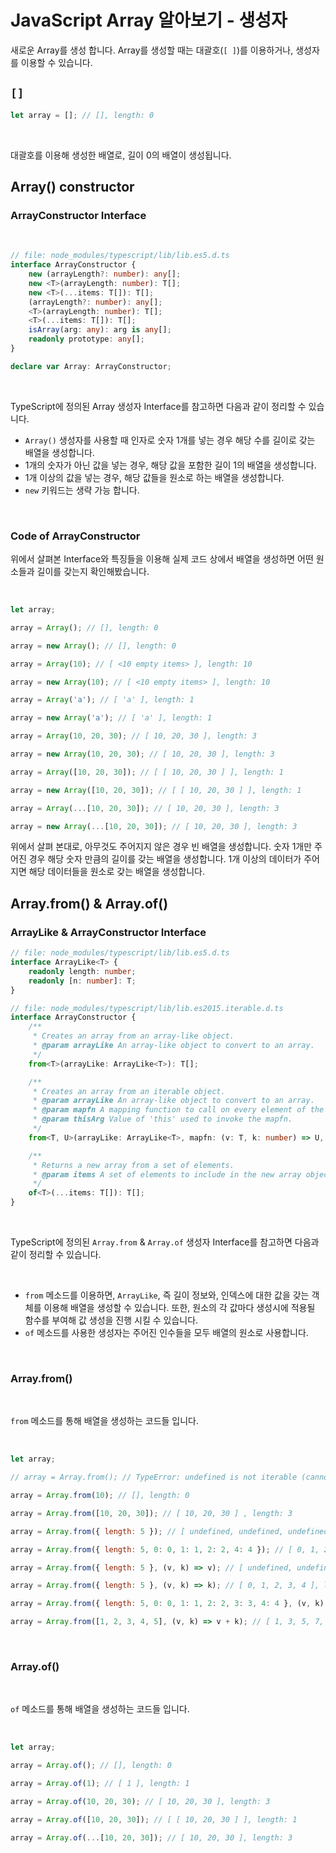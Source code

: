 # JavaScript Array 알아보기 - 생성자

새로운 Array를 생성 합니다. Array를 생성할 때는 대괄호(`[ ]`)를 이용하거나, 생성자를 이용할 수 있습니다.

## `[]`

```javascript
let array = []; // [], length: 0
```

</br>

대괄호를 이용해 생성한 배열로, 길이 0의 배열이 생성됩니다.

## Array() constructor

### ArrayConstructor Interface

</br>

```typescript
// file: node_modules/typescript/lib/lib.es5.d.ts
interface ArrayConstructor {
    new (arrayLength?: number): any[];
    new <T>(arrayLength: number): T[];
    new <T>(...items: T[]): T[];
    (arrayLength?: number): any[];
    <T>(arrayLength: number): T[];
    <T>(...items: T[]): T[];
    isArray(arg: any): arg is any[];
    readonly prototype: any[];
}

declare var Array: ArrayConstructor;
```

</br>

TypeScript에 정의된 Array 생성자 Interface를 참고하면 다음과 같이 정리할 수 있습니다.

- `Array()` 생성자를 사용할 때 인자로 숫자 1개를 넣는 경우 해당 수를 길이로 갖는 배열을 생성합니다.
- 1개의 숫자가 아닌 값을 넣는 경우, 해당 값을 포함한 길이 1의 배열을 생성합니다.
- 1개 이상의 값을 넣는 경우, 해당 값들을 원소로 하는 배열을 생성합니다.
- `new` 키워드는 생략 가능 합니다.

</br>

### Code of ArrayConstructor

위에서 살펴본 Interface와 특징들을 이용해 실제 코드 상에서 배열을 생성하면 어떤 원소들과 길이를 갖는지 확인해봤습니다.

</br>

```javascript
let array;

array = Array(); // [], length: 0

array = new Array(); // [], length: 0

array = Array(10); // [ <10 empty items> ], length: 10

array = new Array(10); // [ <10 empty items> ], length: 10

array = Array('a'); // [ 'a' ], length: 1

array = new Array('a'); // [ 'a' ], length: 1

array = Array(10, 20, 30); // [ 10, 20, 30 ], length: 3

array = new Array(10, 20, 30); // [ 10, 20, 30 ], length: 3

array = Array([10, 20, 30]); // [ [ 10, 20, 30 ] ], length: 1

array = new Array([10, 20, 30]); // [ [ 10, 20, 30 ] ], length: 1

array = Array(...[10, 20, 30]); // [ 10, 20, 30 ], length: 3

array = new Array(...[10, 20, 30]); // [ 10, 20, 30 ], length: 3
```

위에서 살펴 본대로, 아무것도 주어지지 않은 경우 빈 배열을 생성합니다. 숫자 1개만 주어진 경우 해당 숫자 만큼의 길이를 갖는 배열을 생성합니다. 1개 이상의 데이터가 주어지면 해당 데이터들을 원소로 갖는 배열을 생성합니다.

## Array.from() & Array.of()

### ArrayLike & ArrayConstructor Interface

```typescript
// file: node_modules/typescript/lib/lib.es5.d.ts
interface ArrayLike<T> {
    readonly length: number;
    readonly [n: number]: T;
}
```

```typescript
// file: node_modules/typescript/lib/lib.es2015.iterable.d.ts
interface ArrayConstructor {
    /**
     * Creates an array from an array-like object.
     * @param arrayLike An array-like object to convert to an array.
     */
    from<T>(arrayLike: ArrayLike<T>): T[];

    /**
     * Creates an array from an iterable object.
     * @param arrayLike An array-like object to convert to an array.
     * @param mapfn A mapping function to call on every element of the array.
     * @param thisArg Value of 'this' used to invoke the mapfn.
     */
    from<T, U>(arrayLike: ArrayLike<T>, mapfn: (v: T, k: number) => U, thisArg?: any): U[];

    /**
     * Returns a new array from a set of elements.
     * @param items A set of elements to include in the new array object.
     */
    of<T>(...items: T[]): T[];
}
```

</br>

TypeScript에 정의된 `Array.from` & `Array.of` 생성자 Interface를 참고하면 다음과 같이 정리할 수 있습니다.

</br>

- `from` 메소드를 이용하면, `ArrayLike`, 즉 길이 정보와, 인덱스에 대한 값을 갖는 객체를 이용해 배열을 생성할 수 있습니다. 또한, 원소의 각 값마다 생성시에 적용될 함수를 부여해 값 생성을 진행 시킬 수 있습니다.
- `of` 메소드를 사용한 생성자는 주어진 인수들을 모두 배열의 원소로 사용합니다.

</br>

### Array.from()

</br>

`from` 메소드를 통해 배열을 생성하는 코드들 입니다.

</br>

```javascript
let array;

// array = Array.from(); // TypeError: undefined is not iterable (cannot read property Symbol(Symbol.iterator))

array = Array.from(10); // [], length: 0

array = Array.from([10, 20, 30]); // [ 10, 20, 30 ] , length: 3

array = Array.from({ length: 5 }); // [ undefined, undefined, undefined, undefined, undefined ], length: 5

array = Array.from({ length: 5, 0: 0, 1: 1, 2: 2, 4: 4 }); // [ 0, 1, 2, undefined, 4 ], length: 5

array = Array.from({ length: 5 }, (v, k) => v); // [ undefined, undefined, undefined, undefined, undefined ], length: 5

array = Array.from({ length: 5 }, (v, k) => k); // [ 0, 1, 2, 3, 4 ], length: 5

array = Array.from({ length: 5, 0: 0, 1: 1, 2: 2, 3: 3, 4: 4 }, (v, k) => v + k); // [0, 2, 4, 6, 8], length: 5

array = Array.from([1, 2, 3, 4, 5], (v, k) => v + k); // [ 1, 3, 5, 7, 9 ] , length: 5
```

</br>

### Array.of()

</br>

`of` 메소드를 통해 배열을 생성하는 코드들 입니다.

</br>

```javascript
let array;

array = Array.of(); // [], length: 0

array = Array.of(1); // [ 1 ], length: 1

array = Array.of(10, 20, 30); // [ 10, 20, 30 ], length: 3

array = Array.of([10, 20, 30]); // [ [ 10, 20, 30 ] ], length: 1

array = Array.of(...[10, 20, 30]); // [ 10, 20, 30 ], length: 3
```
